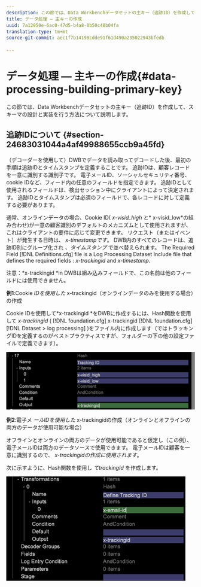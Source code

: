 ```yaml
---
description: この節では、Data Workbenchデータセットの主キー（追跡ID）を作成して、スキーマの設計と実装を行う方法について説明します。
title: データ処理 — 主キーの作成
uuid: 7a12950e-6ac0-47d5-b4a8-0b50c48b04fa
translation-type: tm+mt
source-git-commit: aec1f7b14198cdde91f61d490a235022943bfedb

---
```



# データ処理 — 主キーの作成{#data-processing-building-primary-key}

この節では、Data Workbenchデータセットの主キー（追跡ID）を作成して、スキーマの設計と実装を行う方法について説明します。

## 追跡IDについて {#section-24683031044a4af49988655ccb9a45fd}

（デコーダーを使用して）DWBでデータを読み取ってデコードした後、最初の手順は追跡IDとタイムスタンプを定義することです。 追跡IDは、顧客レコードを一意に識別する識別子です。 電子メールID、ソーシャルセキュリティ番号、cookie IDなど、フィード内の任意のフィールドを指定できます。 追跡IDとして使用されるフィールドは、検出セッション中にクライアントによって決定されます。 追跡IDとタイムスタンプは必須のフィールドで、各レコードに対して定義する必要があります。

通常、オンラインデータの場合、Cookie ID( *x-visid_high* と* x-visid_low*の組み合わせ)が一意の顧客識別のデフォルトのメカニズムとして使用されますが、これはクライアントの要件に応じて変更できます。 リクエスト（またはイベント）が発生する日時は、 *x-timestampです*。 DWB内のすべてのレコードは、追跡ID別にグループ化され *、タイムスタンプ* で並べ替えられます。 The Required Field [!DNL Definitions.cfg] file is a Log Processing Dataset Include file that defines the required fields : *x-trackingid* and *x-timestamp*.

注意：*x-trackingid *in DWBは組み込みフィールドで、この名前は他のフィールドには使用できません。

**例1**:Cookie *IDを使用した* x-trackingid（オンラインデータのみを使用する場合）の作成

Cookie IDを使用して*x-trackingid *をDWBに作成するには、Hash関数を使用して *x-trackingid* ( [!DNL foundation.cfg] x-trackingid [!DNL foundation.cfg][!DNL Dataset > log processing] )をファイル内に作成します（ではトラッキングIDを定義するのがベストプラクティスですが、フォルダーの下の他の設定ファイルで定義できます）。

![](assets/dwb_impl_primary_key1.png)

**例2**:電子メ *ールIDを使用した* x-trackingidの作成（オンラインとオフラインの両方のデータが使用可能な場合）

オフラインとオンラインの両方のデータが使用可能であると仮定し（この例）、電子メールIDは両方のデータソースで使用できます。 電子メールIDは顧客を一意に識別するので、 *x-trackingidの作成に使用されます*。

次に示すように、Hash関数を使用し *てtrackingId* を作成します。

![](assets/dwb_impl_primary_key2.png)

